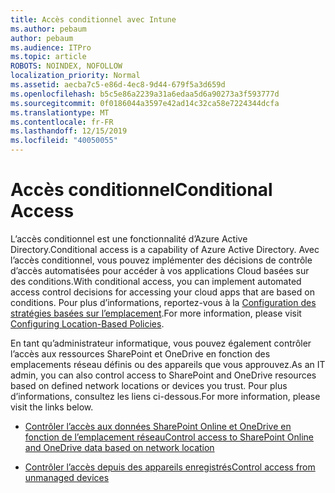 ```yaml
---
title: Accès conditionnel avec Intune
ms.author: pebaum
author: pebaum
ms.audience: ITPro
ms.topic: article
ROBOTS: NOINDEX, NOFOLLOW
localization_priority: Normal
ms.assetid: aecba7c5-e86d-4ec8-9d44-679f5a3d659d
ms.openlocfilehash: b5c5e86a2239a31a6edaa5d6a90273a3f593777d
ms.sourcegitcommit: 0f0186044a3597e42ad14c32ca58e7224344dcfa
ms.translationtype: MT
ms.contentlocale: fr-FR
ms.lasthandoff: 12/15/2019
ms.locfileid: "40050055"
---
```

# <a name="conditional-access"></a><span data-ttu-id="cef33-102">Accès conditionnel</span><span class="sxs-lookup"><span data-stu-id="cef33-102">Conditional Access</span></span>

<span data-ttu-id="cef33-103">L’accès conditionnel est une fonctionnalité d’Azure Active Directory.</span><span class="sxs-lookup"><span data-stu-id="cef33-103">Conditional access is a capability of Azure Active Directory.</span></span> <span data-ttu-id="cef33-104">Avec l’accès conditionnel, vous pouvez implémenter des décisions de contrôle d’accès automatisées pour accéder à vos applications Cloud basées sur des conditions.</span><span class="sxs-lookup"><span data-stu-id="cef33-104">With conditional access, you can implement automated access control decisions for accessing your cloud apps that are based on conditions.</span></span> <span data-ttu-id="cef33-105">Pour plus d’informations, reportez-vous à la [Configuration des stratégies basées sur l’emplacement](https://docs.microsoft.com/azure/active-directory/conditional-access/overview).</span><span class="sxs-lookup"><span data-stu-id="cef33-105">For more information, please visit [Configuring Location-Based Policies](https://docs.microsoft.com/azure/active-directory/conditional-access/overview).</span></span>

<span data-ttu-id="cef33-106">En tant qu’administrateur informatique, vous pouvez également contrôler l’accès aux ressources SharePoint et OneDrive en fonction des emplacements réseau définis ou des appareils que vous approuvez.</span><span class="sxs-lookup"><span data-stu-id="cef33-106">As an IT admin, you can also control access to SharePoint and OneDrive resources based on defined network locations or devices you trust.</span></span> <span data-ttu-id="cef33-107">Pour plus d’informations, consultez les liens ci-dessous.</span><span class="sxs-lookup"><span data-stu-id="cef33-107">For more information, please visit the links below.</span></span>

- [<span data-ttu-id="cef33-108">Contrôler l’accès aux données SharePoint Online et OneDrive en fonction de l’emplacement réseau</span><span class="sxs-lookup"><span data-stu-id="cef33-108">Control access to SharePoint Online and OneDrive data based on network location</span></span>](https://docs.microsoft.com/sharepoint/control-access-based-on-network-location)

- [<span data-ttu-id="cef33-109">Contrôler l’accès depuis des appareils enregistrés</span><span class="sxs-lookup"><span data-stu-id="cef33-109">Control access from unmanaged devices</span></span>](https://docs.microsoft.com/sharepoint/control-access-from-unmanaged-devices)

